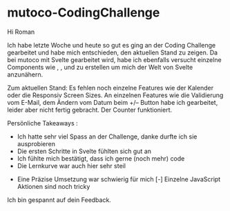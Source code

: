 # mutoco-CodingChallenge

Hi Roman

Ich habe letzte Woche und heute so gut es ging an der Coding Challenge gearbeitet und habe mich entschieden, den aktuellen Stand zu zeigen.
Da bei mutoco mit Svelte gearbeitet wird, habe ich ebenfalls versucht einzelne Components wie <Navbar />, <Event />, <Trennlinie /> und <Reminder /> zu erstellen um mich der Welt von Svelte anzunähern.

Zum aktuellen Stand: Es fehlen noch einzelne Features wie der Kalender oder die Responsiv Screen Sizes. An einzelnen Features wie die Validierung vom E-Mail, dem Ändern vom Datum beim +/– Button habe ich gearbeitet, leider aber nicht fertig gebracht. Der Counter funktioniert.

Persönliche Takeaways :
+ Ich hatte sehr viel Spass an der Challenge, danke durfte ich sie ausprobieren
+ Die ersten Schritte in Svelte fühlten sich gut an
+ Ich fühlte mich bestätigt, dass ich gerne (noch mehr) code
+ Die Lernkurve war auch hier sehr steil

- Eine Präzise Umsetzung war schwierig für mich
[-] Einzelne JavaScript Aktionen sind noch tricky

Ich bin gespannt auf dein Feedback.
